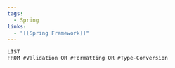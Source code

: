 ```yaml
---
tags:
  - Spring
links:
  - "[[Spring Framework]]"
---
```

```dataview
LIST 
FROM #Validation OR #Formatting OR #Type-Conversion
```


